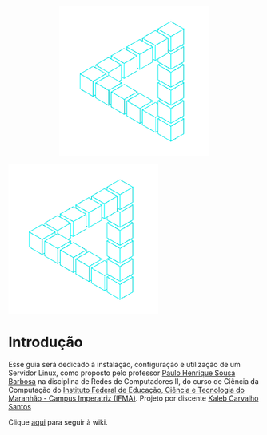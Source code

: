 <p align="center">
  <img width="300" height="300" src="https://github.com/kalebC/Servidor-Linux/blob/main/images/triangle.gif">
</p>

<img align="center" width="300" height="300" src="https://github.com/kalebC/Servidor-Linux/blob/main/images/triangle.gif">

# Introdução
Esse guia será dedicado à instalação, configuração e utilização de um Servidor Linux, como proposto pelo professor [Paulo Henrique Sousa Barbosa](https://github.com/agenteph) na disciplina de Redes de Computadores II, do curso de Ciência da Computação do [Instituto Federal de Educação, Ciência e Tecnologia do Maranhão - Campus Imperatriz (IFMA)](https://imperatriz.ifma.edu.br/). Projeto por discente [Kaleb Carvalho Santos]()

Clique [aqui](https://github.com/kalebC/Servidor-Linux/wiki) para seguir à wiki.
